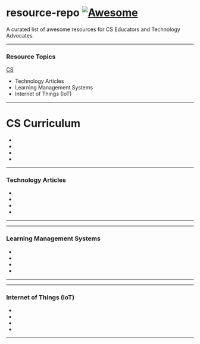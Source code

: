 # resource-repo  [![Awesome](https://cdn.rawgit.com/sindresorhus/awesome/d7305f38d29fed78fa85652e3a63e154dd8e8829/media/badge.svg)](https://github.com/sindresorhus/awesome)  
A curated list of awesome resources for CS Educators and Technology Advocates.

___

### Resource Topics

[CS ](#-CS-Curriculum)
- Technology Articles
- Learning Management Systems
- Internet of Things (IoT)



___

# CS Curriculum

-
-
-
-

___

### Technology Articles

-
-
-
-

___

___

### Learning Management Systems

-
-
-
-

___

___

### Internet of Things (IoT)

-
-
-
-

___
